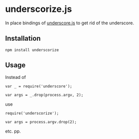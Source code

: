 underscorize.js
===============

In place bindings of [underscore.js](http://underscorejs.org) to get rid of the
underscore.

Installation
------------

    npm install underscorize

Usage
-----

Instead of

    var _ = require('underscore');
  
    var args = _.drop(process.argv, 2);

use

    require('underscorize');

    var args = process.argv.drop(2);

etc. pp.


